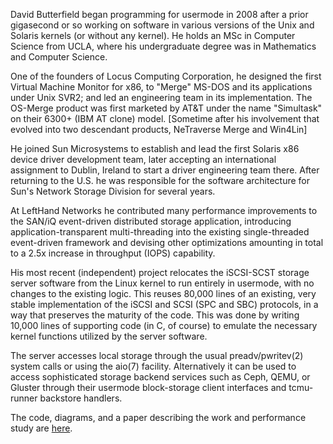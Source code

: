 David Butterfield began programming for usermode in 2008 after a prior
gigasecond or so working on software in various versions of the Unix and
Solaris kernels (or without any kernel). He holds an MSc in Computer
Science from UCLA, where his undergraduate degree was in Mathematics and
Computer Science.

One of the founders of Locus Computing Corporation, he designed the first
Virtual Machine Monitor for x86, to "Merge" MS-DOS and its applications
under Unix SVR2; and led an engineering team in its implementation. The
OS-Merge product was first marketed by AT&T under the name "Simultask" on
their 6300+ (IBM AT clone) model. [Sometime after his involvement that
evolved into two descendant products, NeTraverse Merge and Win4Lin]

He joined Sun Microsystems to establish and lead the first Solaris x86
device driver development team, later accepting an international
assignment to Dublin, Ireland to start a driver engineering team there.
After returning to the U.S. he was responsible for the software
architecture for Sun's Network Storage Division for several years.

At LeftHand Networks he contributed many performance improvements to the
SAN/iQ event-driven distributed storage application, introducing
application-transparent multi-threading into the existing single-threaded
event-driven framework and devising other optimizations amounting in total
to a 2.5x increase in throughput (IOPS) capability.

His most recent (independent) project relocates the iSCSI-SCST storage
server software from the Linux kernel to run entirely in usermode, with no
changes to the existing logic.  This reuses 80,000 lines of an existing,
very stable implementation of the iSCSI and SCSI (SPC and SBC) protocols,
in a way that preserves the maturity of the code.  This was done by
writing 10,000 lines of supporting code (in C, of course) to emulate the
necessary kernel functions utilized by the server software.

The server accesses local storage through the usual preadv/pwritev(2)
system calls or using the aio(7) facility.  Alternatively it can be used
to access sophisticated storage backend services such as Ceph, QEMU, or
Gluster through their usermode block-storage client interfaces and
tcmu-runner backstore handlers.

The code, diagrams, and a paper describing the work and performance study are
[here](https://github.com/DavidButterfield/SCST-Usermode-Adaptation "Code").

